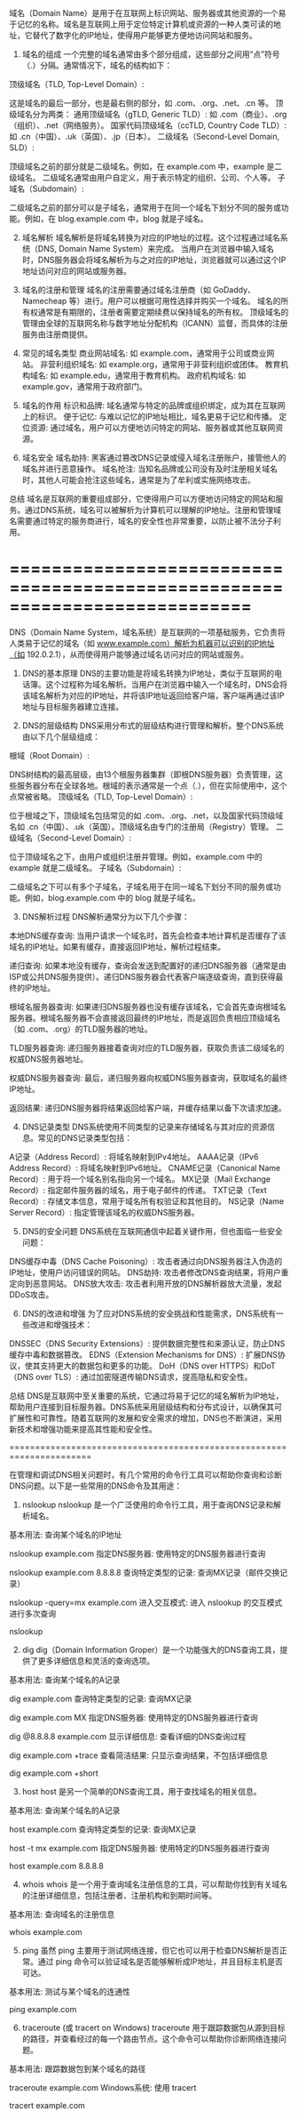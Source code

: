 域名（Domain Name）是用于在互联网上标识网站、服务器或其他资源的一个易于记忆的名称。域名是互联网上用于定位特定计算机或资源的一种人类可读的地址，它替代了数字化的IP地址，使得用户能够更方便地访问网站和服务。

1. 域名的组成
一个完整的域名通常由多个部分组成，这些部分之间用“点”符号（.）分隔。通常情况下，域名的结构如下：

顶级域名（TLD, Top-Level Domain）:

这是域名的最后一部分，也是最右侧的部分，如 .com、.org、.net、.cn 等。
顶级域名分为两类：
通用顶级域名（gTLD, Generic TLD）: 如 .com（商业）、.org（组织）、.net（网络服务）。
国家代码顶级域名（ccTLD, Country Code TLD）: 如 .cn（中国）、.uk（英国）、.jp（日本）。
二级域名（Second-Level Domain, SLD）:

顶级域名之前的部分就是二级域名。例如，在 example.com 中，example 是二级域名。
二级域名通常由用户自定义，用于表示特定的组织、公司、个人等。
子域名（Subdomain）:

二级域名之前的部分可以是子域名，通常用于在同一个域名下划分不同的服务或功能。例如，在 blog.example.com 中，blog 就是子域名。

2. 域名解析
域名解析是将域名转换为对应的IP地址的过程。这个过程通过域名系统（DNS, Domain Name System）来完成。
当用户在浏览器中输入域名时，DNS服务器会将域名解析为与之对应的IP地址，浏览器就可以通过这个IP地址访问对应的网站或服务器。

3. 域名的注册和管理
域名的注册需要通过域名注册商（如 GoDaddy、Namecheap 等）进行。用户可以根据可用性选择并购买一个域名。
域名的所有权通常是有期限的，注册者需要定期续费以保持域名的所有权。
顶级域名的管理由全球的互联网名称与数字地址分配机构（ICANN）监督，而具体的注册服务由注册商提供。

4. 常见的域名类型
商业网站域名: 如 example.com，通常用于公司或商业网站。
非营利组织域名: 如 example.org，通常用于非营利组织或团体。
教育机构域名: 如 example.edu，通常用于教育机构。
政府机构域名: 如 example.gov，通常用于政府部门。

5. 域名的作用
标识和品牌: 域名通常与特定的品牌或组织绑定，成为其在互联网上的标识。
便于记忆: 与难以记忆的IP地址相比，域名更易于记忆和传播。
定位资源: 通过域名，用户可以方便地访问特定的网站、服务器或其他互联网资源。

6. 域名安全
域名劫持: 黑客通过篡改DNS记录或侵入域名注册账户，接管他人的域名并进行恶意操作。
域名抢注: 当知名品牌或公司没有及时注册相关域名时，其他人可能会抢注这些域名，通常是为了牟利或实施网络攻击。

总结
域名是互联网的重要组成部分，它使得用户可以方便地访问特定的网站和服务。通过DNS系统，域名可以被解析为计算机可以理解的IP地址。注册和管理域名需要通过特定的服务商进行，域名的安全性也非常重要，以防止被不法分子利用。

===========================================================================
=======================================================================


DNS（Domain Name System，域名系统）是互联网的一项基础服务，它负责将人类易于记忆的域名（如 www.example.com）解析为机器可以识别的IP地址（如 192.0.2.1），从而使得用户能够通过域名访问对应的网站或服务。

1. DNS的基本原理
DNS的主要功能是将域名转换为IP地址，类似于互联网的电话簿。这个过程称为域名解析。当用户在浏览器中输入一个域名时，DNS会将该域名解析为对应的IP地址，并将该IP地址返回给客户端，客户端再通过该IP地址与目标服务器建立连接。

2. DNS的层级结构
DNS采用分布式的层级结构进行管理和解析。整个DNS系统由以下几个层级组成：

根域（Root Domain）:

DNS树结构的最高层级，由13个根服务器集群（即根DNS服务器）负责管理，这些服务器分布在全球各地。根域的表示通常是一个点（.），但在实际使用中，这个点常被省略。
顶级域名（TLD, Top-Level Domain）:

位于根域之下，顶级域名包括常见的如 .com、.org、.net，以及国家代码顶级域名如 .cn（中国）、.uk（英国）。顶级域名由专门的注册局（Registry）管理。
二级域名（Second-Level Domain）:

位于顶级域名之下，由用户或组织注册并管理。例如，example.com 中的 example 就是二级域名。
子域名（Subdomain）:

二级域名之下可以有多个子域名，子域名用于在同一域名下划分不同的服务或功能。例如，blog.example.com 中的 blog 就是子域名。

3. DNS解析过程
DNS解析通常分为以下几个步骤：

本地DNS缓存查询: 当用户请求一个域名时，首先会检查本地计算机是否缓存了该域名的IP地址。如果有缓存，直接返回IP地址，解析过程结束。

递归查询: 如果本地没有缓存，查询会发送到配置好的递归DNS服务器（通常是由ISP或公共DNS服务提供）。递归DNS服务器会代表客户端逐级查询，直到获得最终的IP地址。

根域名服务器查询: 如果递归DNS服务器也没有缓存该域名，它会首先查询根域名服务器。根域名服务器不会直接返回最终的IP地址，而是返回负责相应顶级域名（如 .com、.org）的TLD服务器的地址。

TLD服务器查询: 递归服务器接着查询对应的TLD服务器，获取负责该二级域名的权威DNS服务器地址。

权威DNS服务器查询: 最后，递归服务器向权威DNS服务器查询，获取域名的最终IP地址。

返回结果: 递归DNS服务器将结果返回给客户端，并缓存结果以备下次请求加速。

4. DNS记录类型
DNS系统使用不同类型的记录来存储域名与其对应的资源信息。常见的DNS记录类型包括：

A记录（Address Record）: 将域名映射到IPv4地址。
AAAA记录（IPv6 Address Record）: 将域名映射到IPv6地址。
CNAME记录（Canonical Name Record）: 用于将一个域名别名指向另一个域名。
MX记录（Mail Exchange Record）: 指定邮件服务器的域名，用于电子邮件的传递。
TXT记录（Text Record）: 存储文本信息，常用于域名所有权验证和其他目的。
NS记录（Name Server Record）: 指定管理该域名的权威DNS服务器。

5. DNS的安全问题
DNS系统在互联网通信中起着关键作用，但也面临一些安全问题：

DNS缓存中毒（DNS Cache Poisoning）: 攻击者通过向DNS服务器注入伪造的IP地址，使用户访问错误的网站。
DNS劫持: 攻击者修改DNS查询结果，将用户重定向到恶意网站。
DNS放大攻击: 攻击者利用开放的DNS解析器放大流量，发起DDoS攻击。


6. DNS的改进和增强
为了应对DNS系统的安全挑战和性能需求，DNS系统有一些改进和增强技术：

DNSSEC（DNS Security Extensions）: 提供数据完整性和来源认证，防止DNS缓存中毒和数据篡改。
EDNS（Extension Mechanisms for DNS）: 扩展DNS协议，使其支持更大的数据包和更多的功能。
DoH（DNS over HTTPS）和DoT（DNS over TLS）: 通过加密隧道传输DNS请求，提高隐私和安全性。

总结
DNS是互联网中至关重要的系统，它通过将易于记忆的域名解析为IP地址，帮助用户连接到目标服务器。DNS系统采用层级结构和分布式设计，以确保其可扩展性和可靠性。随着互联网的发展和安全需求的增加，DNS也不断演进，采用新技术和增强功能来提高其性能和安全性。


======================================================================

在管理和调试DNS相关问题时，有几个常用的命令行工具可以帮助你查询和诊断DNS问题。以下是一些常用的DNS命令及其用途：

1. nslookup
nslookup 是一个广泛使用的命令行工具，用于查询DNS记录和解析域名。

基本用法: 查询某个域名的IP地址

nslookup example.com
指定DNS服务器: 使用特定的DNS服务器进行查询

nslookup example.com 8.8.8.8
查询特定类型的记录: 查询MX记录（邮件交换记录）

nslookup -query=mx example.com
进入交互模式: 进入 nslookup 的交互模式进行多次查询

nslookup

2. dig
dig（Domain Information Groper）是一个功能强大的DNS查询工具，提供了更多详细信息和灵活的查询选项。

基本用法: 查询某个域名的A记录


dig example.com
查询特定类型的记录: 查询MX记录


dig example.com MX
指定DNS服务器: 使用特定的DNS服务器进行查询

dig @8.8.8.8 example.com
显示详细信息: 查看详细的DNS查询过程

dig example.com +trace
查看简洁结果: 只显示查询结果，不包括详细信息

dig example.com +short


3. host
host 是另一个简单的DNS查询工具，用于查找域名的相关信息。

基本用法: 查询某个域名的A记录


host example.com
查询特定类型的记录: 查询MX记录

host -t mx example.com
指定DNS服务器: 使用特定的DNS服务器进行查询


host example.com 8.8.8.8


4. whois
whois 是一个用于查询域名注册信息的工具，可以帮助你找到有关域名的注册详细信息，包括注册者、注册机构和到期时间等。

基本用法: 查询域名的注册信息

whois example.com

5. ping
虽然 ping 主要用于测试网络连接，但它也可以用于检查DNS解析是否正常。通过 ping 命令可以验证域名是否能够解析成IP地址，并且目标主机是否可达。

基本用法: 测试与某个域名的连通性

ping example.com


6. traceroute (或 tracert on Windows)
traceroute 用于跟踪数据包从源到目标的路径，并查看经过的每一个路由节点。这个命令可以帮助你诊断网络连接问题。

基本用法: 跟踪数据包到某个域名的路径

traceroute example.com
Windows系统: 使用 tracert


tracert example.com

